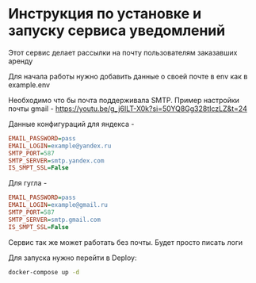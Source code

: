 # Инструкция по установке и запуску сервиса уведомлений

Этот сервис делает рассылки на почту пользователям
заказавших аренду

Для начала работы нужно добавить данные о своей почте
в env как в example.env

Необходимо что бы почта поддерживала SMTP. 
Пример настройки почты gmail -
https://youtu.be/g_j6ILT-X0k?si=50YQ8Gg328tIczLZ&t=24

Данные конфигураций для яндекса -

```ini
EMAIL_PASSWORD=pass
EMAIL_LOGIN=example@yandex.ru
SMTP_PORT=587
SMTP_SERVER=smtp.yandex.com
IS_SMPT_SSL=False
```

Для гугла - 
```ini
EMAIL_PASSWORD=pass
EMAIL_LOGIN=example@gmail.ru
SMTP_PORT=587
SMTP_SERVER=smtp.gmail.com
IS_SMPT_SSL=False
```



Сервис так же может работать без почты. Будет просто писать логи

Для запуска нужно перейти в Deploy:
```bash
docker-compose up -d
```